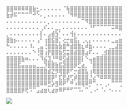 ⣿⣿⠿⠿⠿⠿⣿⣷⣂⠄⠄⠄⠄⠄⠄⠈⢷⣿⣿⣿⣿⣿⣿⣿⣿⣿⣿⣿⣿⣿⣿
⣷⡾⠯⠉⠉⠉⠉⠚⠑⠄⡀⠄⠄⠄⠄⠄⠈⠻⠿⣿⣿⣿⣿⣿⣿⣿⣿⣿⣿⣿⣿
⠄⠄⠄⠄⠄⠄⠄⠄⠄⠄⠄⡀⠄⠄⠄⠄⠄⠄⠄⠄⠉⠻⣿⣿⣿⣿⣿⣿⣿⣿⣿
⠄⠄⠄⠄⠄⠄⠄⠄⠄⢀⠎⠄⠄⣀⡀⠄⠄⠄⠄⠄⠄⠄⠘⠋⠉⠉⠉⠉⠭⠿⣿
⡀⠄⠄⠄⠄⠄⠄⠄⠄⡇⠄⣠⣾⣳⠁⠄⠄⢺⡆⠄⠄⠄⠄⠄⠄⠄⠄⠄⠄⠄⠄
⣿⣷⡦⠄⠄⠄⠄⠄⢠⠃⢰⣿⣯⣿⡁⢔⡒⣶⣯⡄⢀⢄⡄⠄⠄⠄⠄⠄⣀⣤⣶
⠓⠄⠄⠄⠄⠄⠸⠄⢀⣤⢘⣿⣿⣷⣷⣿⠛⣾⣿⣿⣆⠾⣷⠄⠄⠄⠄⢀⣀⣼⣿
⠄⠄⠄⠄⠄⠄⠄⠑⢘⣿⢰⡟⣿⣿⣷⣫⣭⣿⣾⣿⣿⣴⠏⠄⠄⢀⣺⣿⣿⣿⣿
⣿⣿⣿⣿⣷⠶⠄⠄⠄⠹⣮⣹⡘⠛⠿⣫⣾⣿⣿⣿⡇⠑⢤⣶⣿⣿⣿⣿⣿⣿⣿
⣿⣿⣿⣯⣤⣤⣤⣤⣀⣀⡹⣿⣿⣷⣯⣽⣿⣿⡿⣋⣴⡀⠈⣿⣿⣿⣿⣿⣿⣿⣿
⣿⣿⣿⣿⣿⣿⣿⣿⣿⣿⣿⣾⣝⡻⢿⣿⡿⠋⡒⣾⣿⣧⢰⢿⣿⣿⣿⣿⣿⣿⣿
⣿⣿⣿⣿⣿⣿⣿⣿⣿⣿⣿⣿⡿⠃⣏⣟⣼⢋⡾⣿⣿⣿⣘⣔⠙⠿⠿⠿⣿⣿⣿
⣿⣿⣿⣿⣿⣿⣿⣿⣿⠿⠿⣛⡵⣻⠿⠟⠁⠛⠰⠿⢿⠿⡛⠉⠄⠄⢀⠄⠉⠉⢉
⣿⣿⣿⣿⡿⢟⠩⠉⣠⣴⣶⢆⣴⡶⠿⠟⠛⠋⠉⠩⠄⠉⢀⠠⠂⠈⠄⠐⠄⠄⠄

![](https://images-wixmp-ed30a86b8c4ca887773594c2.wixmp.com/f/b295ad0a-0546-4b13-8e05-872debffadc8/dapmu1x-269a7ab6-45b7-40b3-b35a-943b2600e052.png?token=eyJ0eXAiOiJKV1QiLCJhbGciOiJIUzI1NiJ9.eyJzdWIiOiJ1cm46YXBwOiIsImlzcyI6InVybjphcHA6Iiwib2JqIjpbW3sicGF0aCI6IlwvZlwvYjI5NWFkMGEtMDU0Ni00YjEzLThlMDUtODcyZGViZmZhZGM4XC9kYXBtdTF4LTI2OWE3YWI2LTQ1YjctNDBiMy1iMzVhLTk0M2IyNjAwZTA1Mi5wbmcifV1dLCJhdWQiOlsidXJuOnNlcnZpY2U6ZmlsZS5kb3dubG9hZCJdfQ.FiPEdsiZfxrwXJdmngK0CG1Mzbid2PJCNkfl1U7A8uk)

